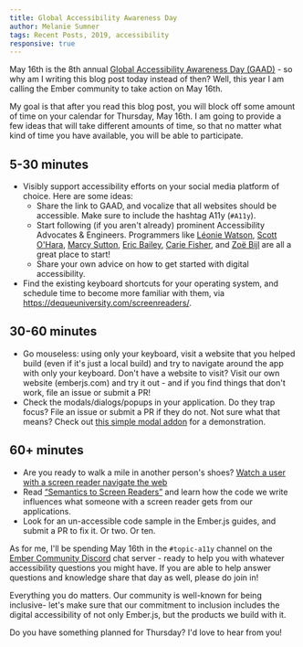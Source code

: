 ```yaml
---
title: Global Accessibility Awareness Day
author: Melanie Sumner
tags: Recent Posts, 2019, accessibility
responsive: true
---
```


May 16th is the 8th annual [Global Accessibility Awareness Day (GAAD)](https://globalaccessibilityawarenessday.org/) - so why am I writing this blog post today instead of then? Well, this year I am calling the Ember community to take action on May 16th. 

My goal is that after you read this blog post, you will block off some amount of time on your calendar for Thursday, May 16th. I am going to provide a few ideas that will take different amounts of time, so that no matter what kind of time you have available, you will be able to participate. 

## 5-30 minutes

- Visibly support accessibility efforts on your social media platform of choice. Here are some ideas: 
  - Share the link to GAAD, and vocalize that all websites should be accessible. Make sure to include the hashtag A11y (`#A11y`).
  - Start following (if you aren't already) prominent Accessibility Advocates & Engineers. Programmers like [Léonie Watson](https://twitter.com/LeonieWatson), [Scott O'Hara](https://twitter.com/scottohara), [Marcy Sutton](https://twitter.com/marcysutton), [Eric Bailey](https://twitter.com/ericwbailey), [Carie Fisher](https://twitter.com/cariefisher), and [Zoë Bijl](https://twitter.com/ZoeBijl) are all a great place to start!
  - Share your own advice on how to get started with digital accessibility. 
- Find the existing keyboard shortcuts for your operating system, and schedule time to become more familiar with them, via https://dequeuniversity.com/screenreaders/. 

## 30-60 minutes

- Go mouseless: using only your keyboard, visit a website that you helped build (even if it's just a local build) and try to navigate around the app with only your keyboard. Don't have a website to visit? Visit our own website (emberjs.com) and try it out - and if you find things that don't work, file an issue or submit a PR!
- Check the modals/dialogs/popups in your application. Do they trap focus? File an issue or submit a PR if they do not. Not sure what that means? Check out [this simple modal addon](https://github.com/melsumner/e-a11y-modal) for a demonstration. 

## 60+ minutes

- Are you ready to walk a mile in another person's shoes? [Watch a user with a screen reader navigate the web](https://www.smashingmagazine.com/2019/02/accessibility-webinar/)
- Read [“Semantics to Screen Readers”](https://alistapart.com/article/semantics-to-screen-readers) and learn how the code we write influences what someone with a screen reader gets from our applications. 
- Look for an un-accessible code sample in the Ember.js guides, and submit a PR to fix it. Or two. Or ten.

As for me, I'll be spending May 16th in the `#topic-a11y` channel on the [Ember Community Discord](https://discord.gg/emberjs) chat server - ready to help you with whatever accessibility questions you might have. If you are able to help answer questions and knowledge share that day as well, please do join in!

Everything you do matters. Our community is well-known for being inclusive- let's make sure that our commitment to inclusion includes the digital accessibility of not only Ember.js, but the products we build with it. 

Do you have something planned for Thursday? I'd love to hear from you!
